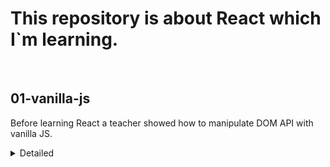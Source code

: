 <h1>This repository is about React which I`m learning.</h1>
</br>
<h2>01-vanilla-js</h2>
<p>Before learning React a teacher showed how to manipulate DOM API with vanilla JS.</p>
<details>
   <summary>
      <span>Detailed</span>
   </summary>
   <ul>
      <li>we created a simple index.html document</li>
      <li>added a base html murkup</li>
      <li>added some JS</li>
      <li>added some CSS</li>
   </ul>
</details>
